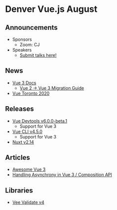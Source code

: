 # Denver Vue.js August

## Announcements
* Sponsors
    * Zoom: CJ
* Speakers
    * [Submit talks here!](https://denver-vue.org)

## News
* [Vue 3 Docs](https://v3.vuejs.org/)
  * [Vue 2 -> Vue 3 Migration Guide](https://v3.vuejs.org/guide/migration/introduction.html#breaking)
* [Vue Toronto 2020](https://vuetoronto.com/)

## Releases
* [Vue Devtools v6.0.0-beta.1](https://github.com/vuejs/vue-devtools/releases/tag/v6.0.0-beta.1)
  * Support for Vue 3
* [Vue CLI v4.5.0](https://github.com/vuejs/vue-cli/releases/tag/v4.5.0)
  * Support for Vue 3
* [Nuxt v2.14](https://nuxtjs.org/blog/nuxt-static-improvements)

## Articles
* [Awesome Vue 3](https://github.com/blacksonic/awesome-vue-3)
* [Handling Asynchrony in Vue 3 / Composition API](https://medium.com/javascript-in-plain-english/handling-asynchrony-in-vue-3-composition-api-part-1-managing-async-state-e993842ebf8f)


## Libraries
* [Vee Validate v4](https://vee-validate.logaretm.com/v4)
